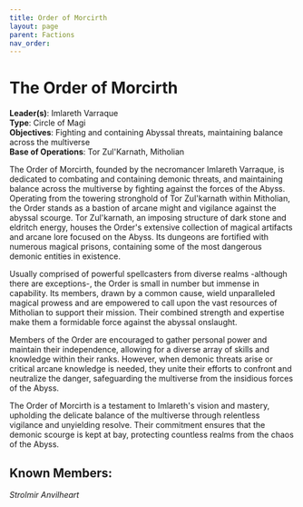 ```yaml
---
title: Order of Morcirth
layout: page
parent: Factions
nav_order: 
---
```

# The Order of Morcirth

**Leader(s)**: Imlareth Varraque  
**Type**: Circle of Magi  
**Objectives**: Fighting and containing Abyssal threats, maintaining balance across the multiverse  
**Base of Operations**: Tor Zul'Karnath, Mitholian  

The Order of Morcirth, founded by the necromancer Imlareth Varraque, is dedicated to combating and containing demonic threats, and maintaining balance across the multiverse by fighting against the forces of the Abyss. Operating from the towering stronghold of Tor Zul'karnath within Mitholian, the Order stands as a bastion of arcane might and vigilance against the abyssal scourge. Tor Zul'karnath, an imposing structure of dark stone and eldritch energy, houses the Order's extensive collection of magical artifacts and arcane lore focused on the Abyss. Its dungeons are fortified with numerous magical prisons, containing some of the most dangerous demonic entities in existence.

Usually comprised of powerful spellcasters from diverse realms -although there are exceptions-, the Order is small in number but immense in capability. Its members, drawn by a common cause, wield unparalleled magical prowess and are empowered to call upon the vast resources of Mitholian to support their mission. Their combined strength and expertise make them a formidable force against the abyssal onslaught.

Members of the Order are encouraged to gather personal power and maintain their independence, allowing for a diverse array of skills and knowledge within their ranks. However, when demonic threats arise or critical arcane knowledge is needed, they unite their efforts to confront and neutralize the danger, safeguarding the multiverse from the insidious forces of the Abyss.

The Order of Morcirth is a testament to Imlareth's vision and mastery, upholding the delicate balance of the multiverse through relentless vigilance and unyielding resolve. Their commitment ensures that the demonic scourge is kept at bay, protecting countless realms from the chaos of the Abyss.  

## Known Members:  
*Strolmir Anvilheart*
